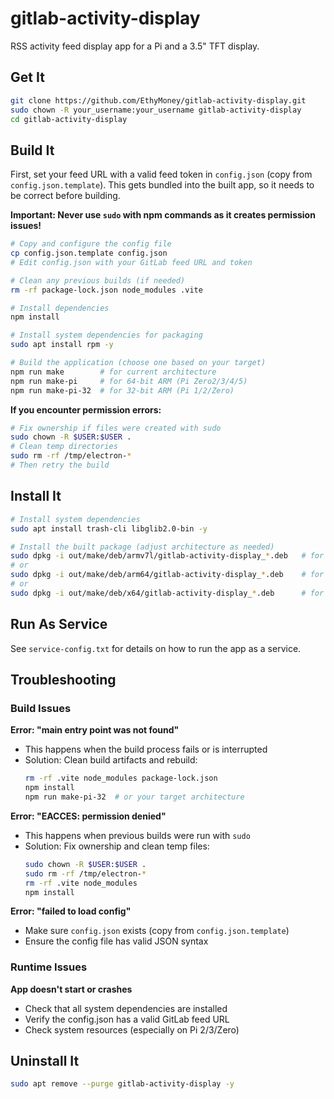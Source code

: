 # gitlab-activity-display

RSS activity feed display app for a Pi and a 3.5" TFT display.

## Get It

```bash
git clone https://github.com/EthyMoney/gitlab-activity-display.git
sudo chown -R your_username:your_username gitlab-activity-display
cd gitlab-activity-display
```

## Build It

First, set your feed URL with a valid feed token in `config.json` (copy from `config.json.template`). This gets bundled into the built app, so it needs to be correct before building.

**Important: Never use `sudo` with npm commands as it creates permission issues!**

```bash
# Copy and configure the config file
cp config.json.template config.json
# Edit config.json with your GitLab feed URL and token

# Clean any previous builds (if needed)
rm -rf package-lock.json node_modules .vite

# Install dependencies
npm install

# Install system dependencies for packaging
sudo apt install rpm -y

# Build the application (choose one based on your target)
npm run make        # for current architecture
npm run make-pi     # for 64-bit ARM (Pi Zero2/3/4/5)
npm run make-pi-32  # for 32-bit ARM (Pi 1/2/Zero)
```

**If you encounter permission errors:**
```bash
# Fix ownership if files were created with sudo
sudo chown -R $USER:$USER .
# Clean temp directories
sudo rm -rf /tmp/electron-*
# Then retry the build
```

## Install It

```bash
# Install system dependencies
sudo apt install trash-cli libglib2.0-bin -y

# Install the built package (adjust architecture as needed)
sudo dpkg -i out/make/deb/armv7l/gitlab-activity-display_*.deb   # for 32-bit ARM
# or
sudo dpkg -i out/make/deb/arm64/gitlab-activity-display_*.deb    # for 64-bit ARM
# or  
sudo dpkg -i out/make/deb/x64/gitlab-activity-display_*.deb      # for x64
```

## Run As Service

See `service-config.txt` for details on how to run the app as a service.

## Troubleshooting

### Build Issues

**Error: "main entry point was not found"**
- This happens when the build process fails or is interrupted
- Solution: Clean build artifacts and rebuild:
  ```bash
  rm -rf .vite node_modules package-lock.json
  npm install
  npm run make-pi-32  # or your target architecture
  ```

**Error: "EACCES: permission denied"**
- This happens when previous builds were run with `sudo`
- Solution: Fix ownership and clean temp files:
  ```bash
  sudo chown -R $USER:$USER .
  sudo rm -rf /tmp/electron-*
  rm -rf .vite node_modules
  npm install
  ```

**Error: "failed to load config"**
- Make sure `config.json` exists (copy from `config.json.template`)
- Ensure the config file has valid JSON syntax

### Runtime Issues

**App doesn't start or crashes**
- Check that all system dependencies are installed
- Verify the config.json has a valid GitLab feed URL
- Check system resources (especially on Pi 2/3/Zero)

## Uninstall It

```bash
sudo apt remove --purge gitlab-activity-display -y
```
